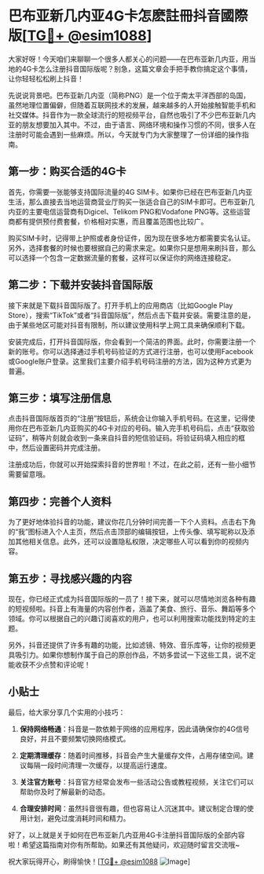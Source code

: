 # 巴布亚新几内亚4G卡怎麽註冊抖音國際版[[TG💪+ @esim1088](https://t.me/s/esim1088)]

大家好呀！今天咱们来聊聊一个很多人都关心的问题——在巴布亚新几内亚，用当地的4G卡怎么注册抖音国际版呢？别急，这篇文章会手把手教你搞定这个事情，让你轻轻松松刷上抖音！

先说说背景吧。巴布亚新几内亚（简称PNG）是一个位于南太平洋西部的岛国，虽然地理位置偏僻，但随着互联网技术的发展，越来越多的人开始接触智能手机和社交媒体。抖音作为一款全球流行的短视频平台，自然也吸引了不少巴布亚新几内亚的朋友想要加入其中。不过，由于语言、网络环境和操作习惯的不同，很多人在注册时可能会遇到一些麻烦。所以，今天就专门为大家整理了一份详细的操作指南。

## 第一步：购买合适的4G卡

首先，你需要一张能够支持国际流量的4G SIM卡。如果你已经在巴布亚新几内亚生活，那么直接去当地运营商营业厅购买一张适合自己的SIM卡即可。巴布亚新几内亚的主要电信运营商有Digicel、Telikom PNG和Vodafone PNG等。这些运营商都有提供预付费套餐，价格相对实惠，而且覆盖范围也比较广。

购买SIM卡时，记得带上护照或者身份证件，因为现在很多地方都需要实名认证。另外，选择套餐的时候也要根据自己的需求来定。如果你只是想用来刷抖音，那么可以选择一个包含一定数据流量的套餐，这样可以保证你的网络连接稳定。

## 第二步：下载并安装抖音国际版

接下来就是下载抖音国际版了。打开手机上的应用商店（比如Google Play Store），搜索“TikTok”或者“抖音国际版”，然后点击下载并安装。需要注意的是，由于某些地区可能对抖音有限制，所以建议使用科学上网工具来确保顺利下载。

安装完成后，打开抖音国际版，你会看到一个简洁的界面。此时，你需要注册一个新的账号。你可以选择通过手机号码验证的方式进行注册，也可以使用Facebook或Google账户登录。这里我们主要介绍手机号码注册的方法，因为这种方式更为普遍。

## 第三步：填写注册信息

点击抖音国际版首页的“注册”按钮后，系统会让你输入手机号码。在这里，记得使用你在巴布亚新几内亚购买的4G卡对应的号码。输入完手机号码后，点击“获取验证码”，稍等片刻就会收到一条来自抖音的短信验证码。将验证码填入相应的框中，然后设置密码并完成注册。

注册成功后，你就可以开始探索抖音的世界啦！不过，在此之前，还有一些小细节需要留意哦。

## 第四步：完善个人资料

为了更好地体验抖音的功能，建议你花几分钟时间完善一下个人资料。点击右下角的“我”图标进入个人主页，然后点击顶部的编辑按钮，上传头像、填写昵称以及添加其他相关信息。此外，还可以设置隐私权限，决定哪些人可以看到你的视频内容。

## 第五步：寻找感兴趣的内容

现在，你已经正式成为抖音国际版的一员了！接下来，就可以尽情地浏览各种有趣的短视频啦。抖音上有海量的内容创作者，涵盖了美食、旅行、音乐、舞蹈等多个领域。你可以根据自己的兴趣订阅喜欢的用户，也可以利用搜索功能找到特定的主题。

另外，抖音还提供了许多有趣的功能，比如滤镜、特效、音乐库等，让你的视频更具吸引力。如果你想制作属于自己的原创作品，不妨多尝试一下这些工具，说不定能收获不少点赞和评论呢！

## 小贴士

最后，给大家分享几个实用的小技巧：

1. **保持网络畅通**：抖音是一款依赖于网络的应用程序，因此请确保你的4G信号良好，并且不要频繁切换网络模式。
   
2. **定期清理缓存**：随着时间推移，抖音会产生大量缓存文件，占用存储空间。建议每隔一段时间清理一次缓存，以提高运行速度。

3. **关注官方账号**：抖音官方经常会发布一些活动公告或教程视频，关注它们可以帮助你及时了解最新的动态。

4. **合理安排时间**：虽然抖音很有趣，但也容易让人沉迷其中。建议制定合理的使用计划，避免过度消耗时间和精力。

好了，以上就是关于如何在巴布亚新几内亚用4G卡注册抖音国际版的全部内容啦！希望这篇指南对你有所帮助。如果还有其他疑问，欢迎随时留言交流哦~

祝大家玩得开心，刷得愉快！[[TG💪+ @esim1088](https://t.me/s/esim1088) ![Image](https://i.postimg.cc/4NQfJmqS/Snipaste-2025-05-13-00-14-12.png)]